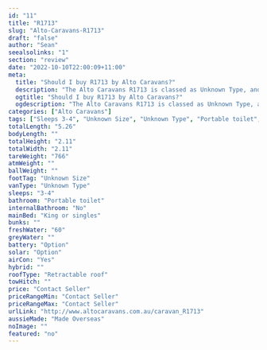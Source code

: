 ```yaml
---
id: "11"
title: "R1713"
slug: "Alto-Caravans-R1713"
draft: "false"
author: "Sean"
seealsolinks: "1"
section: "review"
date: "2022-10-10T22:00:09+11:00"
meta:
  title: "Should I buy R1713 by Alto Caravans?"
  description: "The Alto Caravans R1713 is classed as Unknown Type, and sleeps 3-4 people. It is Made Overseas and comes in at Unknown Size. It generally has Portable toilet."
  ogtitle: "Should I buy R1713 by Alto Caravans?"
  ogdescription: "The Alto Caravans R1713 is classed as Unknown Type, and sleeps 3-4 people. It is Made Overseas and comes in at Unknown Size. It generally has Portable toilet."
categories: ["Alto Caravans"]
tags: ["Sleeps 3-4", "Unknown Size", "Unknown Type", "Portable toilet", "Retractable roof", "Price Unknown"]
totalLength: "5.26"
bodyLength: ""
totalHeight: "2.11"
totalWidth: "2.11"
tareWeight: "766"
atmWeight: ""
ballWeight: ""
footTag: "Unknown Size"
vanType: "Unknown Type"
sleeps: "3-4"
bathroom: "Portable toilet"
internalBathroom: "No"
mainBed: "King or singles"
bunks: ""
freshWater: "60"
greyWater: ""
battery: "Option"
solar: "Option"
airCon: "Yes"
hybrid: ""
roofType: "Retractable roof"
towHitch: ""
price: "Contact Seller"
priceRangeMin: "Contact Seller"
priceRangeMax: "Contact Seller"
urlLink: "http://www.altocaravans.com.au/caravan_R1713"
aussieMade: "Made Overseas"
noImage: ""
featured: "no"
---
```

